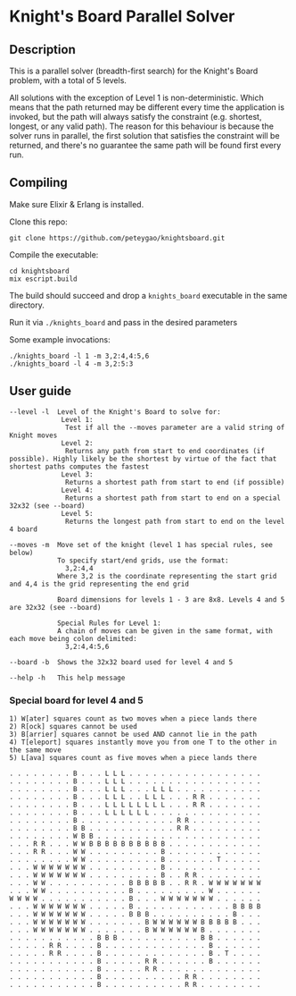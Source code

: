 # Knight's Board Parallel Solver

## Description

This is a parallel solver (breadth-first search) for the Knight's Board problem, with a total of 5 levels.

All solutions with the exception of Level 1 is non-deterministic. Which means that the path returned may be different every time the application is invoked, but the path will always satisfy the constraint (e.g. shortest, longest, or any valid path). The reason for this behaviour is because the solver runs in parallel, the first solution that satisfies the constraint will be returned, and there's no guarantee the same path will be found first every run.

## Compiling

Make sure Elixir & Erlang is installed.

Clone this repo:

`git clone https://github.com/peteygao/knightsboard.git`

Compile the executable:
```
cd knightsboard
mix escript.build
```

The build should succeed and drop a `knights_board` executable in the same directory.

Run it via `./knights_board` and pass in the desired parameters

Some example invocations:
```
./knights_board -l 1 -m 3,2:4,4:5,6
./knights_board -l 4 -m 3,2:5:3
```

## User guide

```
--level -l  Level of the Knight's Board to solve for:
             Level 1:
              Test if all the --moves parameter are a valid string of Knight moves
             Level 2:
              Returns any path from start to end coordinates (if possible). Highly likely be the shortest by virtue of the fact that shortest paths computes the fastest
             Level 3:
              Returns a shortest path from start to end (if possible)
             Level 4:
              Returns a shortest path from start to end on a special 32x32 (see --board)
             Level 5:
              Returns the longest path from start to end on the level 4 board

--moves -m  Move set of the knight (level 1 has special rules, see below)
            To specify start/end grids, use the format:
              3,2:4,4
            Where 3,2 is the coordinate representing the start grid and 4,4 is the grid representing the end grid

            Board dimensions for levels 1 - 3 are 8x8. Levels 4 and 5 are 32x32 (see --board)

            Special Rules for Level 1:
            A chain of moves can be given in the same format, with each move being colon delimited:
              3,2:4,4:5,6

--board -b  Shows the 32x32 board used for level 4 and 5

--help -h   This help message
```

### Special board for level 4 and 5
```
1) W[ater] squares count as two moves when a piece lands there
2) R[ock] squares cannot be used
3) B[arrier] squares cannot be used AND cannot lie in the path
4) T[eleport] squares instantly move you from one T to the other in the same move
5) L[ava] squares count as five moves when a piece lands there

. . . . . . . . B . . . L L L . . . . . . . . . . . . . . . . .
. . . . . . . . B . . . L L L . . . . . . . . . . . . . . . . .
. . . . . . . . B . . . L L L . . . L L L . . . . . . . . . . .
. . . . . . . . B . . . L L L . . L L L . . . R R . . . . . . .
. . . . . . . . B . . . L L L L L L L L . . . R R . . . . . . .
. . . . . . . . B . . . L L L L L L . . . . . . . . . . . . . .
. . . . . . . . B . . . . . . . . . . . . R R . . . . . . . . .
. . . . . . . . B B . . . . . . . . . . . R R . . . . . . . . .
. . . . . . . . W B B . . . . . . . . . . . . . . . . . . . . .
. . . R R . . . W W B B B B B B B B B B . . . . . . . . . . . .
. . . R R . . . W W . . . . . . . . . B . . . . . . . . . . . .
. . . . . . . . W W . . . . . . . . . B . . . . . . T . . . . .
. . . W W W W W W W . . . . . . . . . B . . . . . . . . . . . .
. . . W W W W W W W . . . . . . . . . B . . R R . . . . . . . .
. . . W W . . . . . . . . . . B B B B B . . R R . W W W W W W W
. . . W W . . . . . . . . . . B . . . . . . . . . W . . . . . .
W W W W . . . . . . . . . . . B . . . W W W W W W W . . . . . .
. . . W W W W W W W . . . . . B . . . . . . . . . . . . B B B B
. . . W W W W W W W . . . . . B B B . . . . . . . . . . B . . .
. . . W W W W W W W . . . . . . . B W W W W W W B B B B B . . .
. . . W W W W W W W . . . . . . . B W W W W W W B . . . . . . .
. . . . . . . . . . . B B B . . . . . . . . . . B B . . . . . .
. . . . . R R . . . . B . . . . . . . . . . . . . B . . . . . .
. . . . . R R . . . . B . . . . . . . . . . . . . B . T . . . .
. . . . . . . . . . . B . . . . . R R . . . . . . B . . . . . .
. . . . . . . . . . . B . . . . . R R . . . . . . . . . . . . .
. . . . . . . . . . . B . . . . . . . . . . R R . . . . . . . .
. . . . . . . . . . . B . . . . . . . . . . R R . . . . . . . .
```
